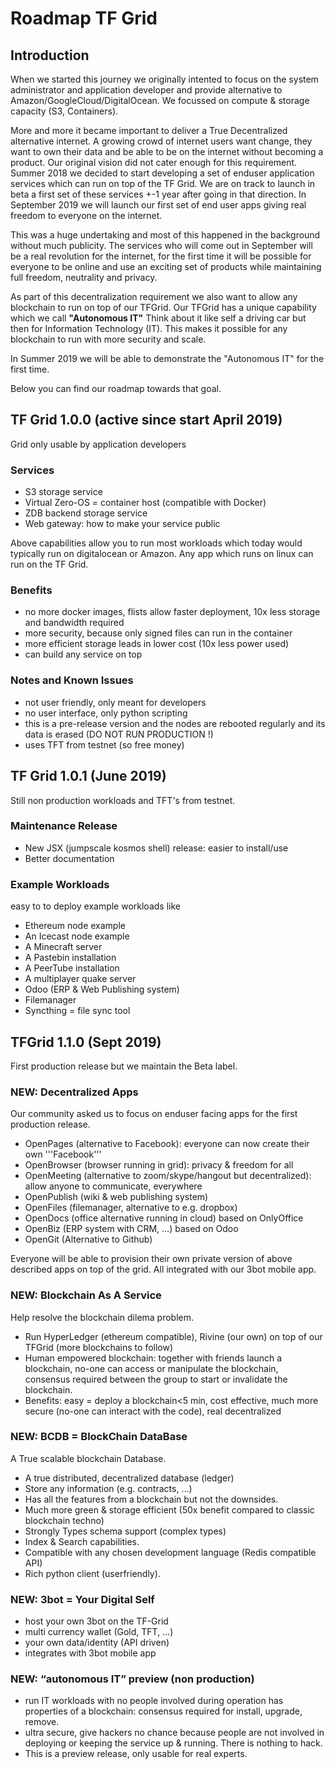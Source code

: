 # Roadmap TF Grid

## Introduction

When we started this journey we originally intented to focus on the system administrator and application developer and provide alternative to Amazon/GoogleCloud/DigitalOcean. We focussed on compute & storage capacity (S3, Containers).

More and more it became important to deliver a True Decentralized alternative internet. A growing crowd of internet users want change, they want to own their data and be able to be on the internet without becoming a product. Our original vision did not cater enough for this requirement. Summer 2018 we decided to start developing a set of enduser application services which can run on top of the TF Grid. We are on track to launch in beta a first set of these services +-1 year after going in that direction. In September 2019 we will launch our first set of end user apps giving real freedom to everyone on the internet.

This was a huge undertaking and most of this happened in the background without much publicity.
The services who will come out in September will be a real revolution for the internet, for the first time it will be possible for everyone to be online and use an exciting set of products while maintaining full freedom, neutrality and privacy.

As part of this decentralization requirement we also want to allow any blockchain to run on top of our TFGrid. Our TFGrid has a unique capability which we call **"Autonomous IT"** Think about it like self a driving car but then for Information Technology (IT). This makes it possible for any blockchain to run with more security and scale.

In Summer 2019 we will be able to demonstrate the "Autonomous IT" for the first time.

Below you can find our roadmap towards that goal.

## TF Grid 1.0.0 (active since start April 2019)

Grid only usable by application developers

### Services

- S3 storage service
- Virtual Zero-OS = container host (compatible with Docker)
- ZDB backend storage service
- Web gateway: how to make your service public

Above capabilities allow you to run most workloads which today would typically run on digitalocean or Amazon. Any app which runs on linux can run on the TF Grid.

### Benefits

- no more docker images, flists allow faster deployment, 10x less storage and bandwidth required 
- more security, because only signed files can run in the container
- more efficient storage leads in lower cost (10x less power used)
- can build any service on top

### Notes and Known Issues

- not user friendly, only meant for developers
- no user interface, only python scripting
- this is a pre-release version and the nodes are rebooted regularly and its data is erased (DO NOT RUN PRODUCTION !)
- uses TFT from testnet (so free money)

## TF Grid 1.0.1 (June 2019)

Still non production workloads and TFT's from testnet.

### Maintenance Release

- New JSX (jumpscale kosmos shell) release: easier to install/use
- Better documentation

### Example Workloads

easy to to deploy example workloads like

- Ethereum node example
- An Icecast node example
- A Minecraft server
- A Pastebin installation
- A PeerTube installation
- A multiplayer quake server
- Odoo (ERP & Web Publishing system)
- Filemanager
- Syncthing = file sync tool

## TFGrid 1.1.0 (Sept 2019)

First production release but we maintain the Beta label.

### NEW: Decentralized Apps

Our community asked us to focus on enduser facing apps for the first production release.

- OpenPages (alternative to Facebook): everyone can now create their own '''Facebook'''
- OpenBrowser (browser running in grid): privacy & freedom for all
- OpenMeeting (alternative to zoom/skype/hangout but decentralized): allow anyone to communicate, everywhere
- OpenPublish (wiki & web publishing system)
- OpenFiles (filemanager, alternative to e.g. dropbox)
- OpenDocs (office alternative running in cloud) based on OnlyOffice
- OpenBiz (ERP system with CRM, …) based on Odoo
- OpenGit (Alternative to Github)

Everyone will be able to provision their own private version of above described apps on top of the grid. 
All integrated with our 3bot mobile app.


### NEW: Blockchain As A Service

Help resolve the blockchain dilema problem.

- Run HyperLedger (ethereum compatible), Rivine (our own) on top of our TFGrid (more blockchains to follow)
- Human empowered blockchain: together with friends launch a blockchain, no-one can access or manipulate the blockchain, consensus required between the group to start or invalidate the blockchain.
- Benefits: easy = deploy a blockchain<5 min, cost effective, much more secure (no-one can interact with the code), real decentralized

### NEW: BCDB = BlockChain DataBase

A True scalable blockchain Database. 

- A true distributed, decentralized database (ledger)
- Store any information (e.g. contracts, …)
- Has all the features from a blockchain but not the downsides.
- Much more green & storage efficient (50x benefit compared to classic blockchain techno)
- Strongly Types schema support (complex types)
- Index & Search capabilities.
- Compatible with any chosen development language (Redis compatible API)
- Rich python client (userfriendly).

### NEW: 3bot = Your Digital Self

- host your own 3bot on the TF-Grid
- multi currency wallet (Gold, TFT, …)
- your own data/identity (API driven)
- integrates with 3bot mobile app

### NEW: “autonomous IT” preview (non production)

- run IT workloads with no people involved during operation has properties of a blockchain: consensus required for install, upgrade, remove.
- ultra secure, give hackers no chance because people are not involved in deploying or keeping the service up & running. There is nothing to hack.
- This is a preview release, only usable for real experts.

